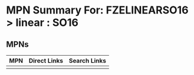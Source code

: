 



# MPN Summary For: FZELINEARSO16 > linear : SO16

## MPNs
  

|MPN|Direct Links|Search Links|
| :--- | :--- | :--- |
||||

